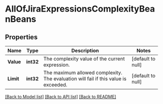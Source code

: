 # AllOfJiraExpressionsComplexityBeanBeans

## Properties
Name | Type | Description | Notes
------------ | ------------- | ------------- | -------------
**Value** | **int32** | The complexity value of the current expression. | [default to null]
**Limit** | **int32** | The maximum allowed complexity. The evaluation will fail if this value is exceeded. | [default to null]

[[Back to Model list]](../README.md#documentation-for-models) [[Back to API list]](../README.md#documentation-for-api-endpoints) [[Back to README]](../README.md)

